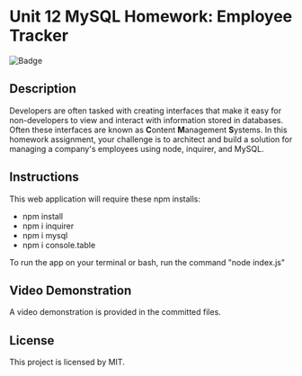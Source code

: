 # Unit 12 MySQL Homework: Employee Tracker

![Badge](https://img.shields.io/static/v1?label=License&message=MIT&color=9cf)

## Description 

Developers are often tasked with creating interfaces that make it easy for non-developers to view and interact with information stored in databases. Often these interfaces are known as **C**ontent **M**anagement **S**ystems. In this homework assignment, your challenge is to architect and build a solution for managing a company's employees using node, inquirer, and MySQL.

## Instructions

This web application will require these npm installs: 
* npm install
* npm i inquirer
* npm i mysql
* npm i console.table

To run the app on your terminal or bash, run the command "node index.js"

## Video Demonstration

A video demonstration is provided in the committed files. 

## License

This project is licensed by MIT.